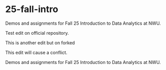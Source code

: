 # 25-fall-intro
Demos and assignments for Fall 25 Introduction to Data Analytics at NWU.

Test edit on official repository.

This is another edit but on forked

This edit will cause a conflict.

Demos and assignments for Fall 25 Introduction to Data Analytics at NWU.
